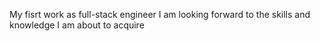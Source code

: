 My fisrt work as full-stack engineer
I am looking forward to the skills and knowledge I am about to acquire
